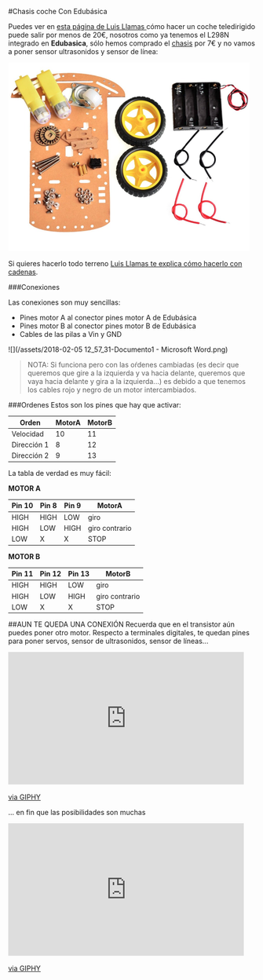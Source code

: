 #Chasis coche Con Edubásica

Puedes ver en [esta página de Luis Llamas ](https://www.luisllamas.es/coche-robot-barato-con-arduino-presupuesto/) cómo hacer un coche teledirigido puede salir por menos de 20€, nosotros como ya tenemos el L298N integrado en **Edubasica**, sólo hemos comprado el [chasis](https://es.aliexpress.com/item/Free-shipping-Smart-car-chassis-Tracing-car-The-robot-car-chassis-With-code-disc-tachometer-Four/32554236304.html) por 7€ y no vamos a poner sensor ultrasonidos y sensor de línea:

![](/assets/coche1.png)

Si quieres hacerlo todo terreno [Luis Llamas te explica cómo hacerlo con cadenas](https://www.luisllamas.es/arduino-robot-cadenas/).

###Conexiones

Las conexiones son muy sencillas:

* Pines motor A al conector pines motor A de Edubásica
* Pines motor B al conector pines motor B de Edubásica
* Cables de las pilas a Vin y GND

![](/assets/2018-02-05 12_57_31-Documento1 - Microsoft Word.png)

>NOTA: Si funciona pero con las oŕdenes cambiadas (es decir que queremos que gire a la izquierda y va hacia delante, queremos que vaya hacia delante y gira a la izquierda...) es debido a que tenemos los cables rojo y negro de un motor intercambiados.

###Ordenes
Estos son los pines que hay que activar:

|Orden|MotorA|MotorB|
|--|--|--|
|Velocidad|10|11|
|Dirección 1|8|12|
|Dirección 2|9|13|

La tabla de verdad es muy fácil:

**MOTOR A**

|Pin 10|Pin 8|Pin 9|MotorA|
|--|--|--|--|
|HIGH|HIGH|LOW|giro|
|HIGH|LOW|HIGH|giro contrario|
|LOW|X|X|STOP|

**MOTOR B**

|Pin 11|Pin 12|Pin 13|MotorB|
|--|--|--|--|
|HIGH|HIGH|LOW|giro|
|HIGH|LOW|HIGH|giro contrario|
|LOW|X|X|STOP|

##AUN TE QUEDA UNA CONEXIÓN
Recuerda que en el transistor aún puedes poner otro motor.
Respecto a terminales digitales, te quedan pines para poner servos, sensor de ultrasonidos, sensor de líneas...

<iframe src="https://giphy.com/embed/RhdxqQ81tfURi" width="480" height="270" frameBorder="0" class="giphy-embed" allowFullScreen></iframe><p><a href="https://giphy.com/gifs/arduino-RhdxqQ81tfURi">via GIPHY</a></p>

... en fin que las posibilidades son muchas

<iframe src="https://giphy.com/embed/8lQwnL1gIp5G8" width="480" height="270" frameBorder="0" class="giphy-embed" allowFullScreen></iframe><p><a href="https://giphy.com/gifs/arduino-8lQwnL1gIp5G8">via GIPHY</a></p>



